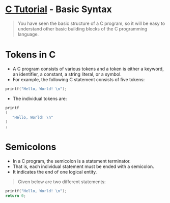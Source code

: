 # [C Tutorial](https://www.tutorialspoint.com/cprogramming/c_basic_syntax.htm) - Basic Syntax
> You have seen the basic structure of a C program, so it will be easy to understand other basic building blocks of the C programming language.

# Tokens in C
- A C program consists of various tokens and a token is either a keyword, an identifier, a constant, a string literal, or a symbol. 
- For example, the following C statement consists of five tokens:
```c
printf("Hello, World! \n");
```
- The individual tokens are:
```c
printf
(
   "Hello, World! \n"
)
;
```
# Semicolons
- In a C program, the semicolon is a statement terminator. 
- That is, each individual statement must be ended with a semicolon. 
- It indicates the end of one logical entity.
> Given below are two different statements:
```c
printf("Hello, World! \n");
return 0;
```





